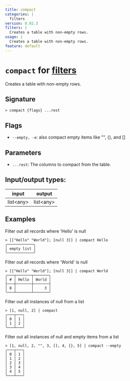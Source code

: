 ```yaml
---
title: compact
categories: |
  filters
version: 0.92.3
filters: |
  Creates a table with non-empty rows.
usage: |
  Creates a table with non-empty rows.
feature: default
---
```

<!-- This file is automatically generated. Please edit the command in https://github.com/nushell/nushell instead. -->

# `compact` for [filters](/commands/categories/filters.md)

<div class='command-title'>Creates a table with non-empty rows.</div>

## Signature

```> compact {flags} ...rest```

## Flags

 -  `--empty, -e`: also compact empty items like "", {}, and []

## Parameters

 -  `...rest`: The columns to compact from the table.


## Input/output types:

| input     | output    |
| --------- | --------- |
| list\<any\> | list\<any\> |

## Examples

Filter out all records where 'Hello' is null
```nu
> [["Hello" "World"]; [null 3]] | compact Hello
╭────────────╮
│ empty list │
╰────────────╯
```

Filter out all records where 'World' is null
```nu
> [["Hello" "World"]; [null 3]] | compact World
╭───┬───────┬───────╮
│ # │ Hello │ World │
├───┼───────┼───────┤
│ 0 │       │     3 │
╰───┴───────┴───────╯

```

Filter out all instances of null from a list
```nu
> [1, null, 2] | compact
╭───┬───╮
│ 0 │ 1 │
│ 1 │ 2 │
╰───┴───╯

```

Filter out all instances of null and empty items from a list
```nu
> [1, null, 2, "", 3, [], 4, {}, 5] | compact --empty
╭───┬───╮
│ 0 │ 1 │
│ 1 │ 2 │
│ 2 │ 3 │
│ 3 │ 4 │
│ 4 │ 5 │
╰───┴───╯

```
